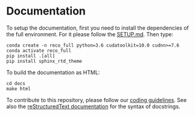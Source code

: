 # Documentation

To setup the documentation, first you need to install the dependencies of the full environment. For it please follow the [SETUP.md](../SETUP.md). Then type:

    conda create -n reco_full python=3.6 cudatoolkit=10.0 cudnn>=7.6
    conda activate reco_full
    pip install .[all]
    pip install sphinx_rtd_theme


To build the documentation as HTML:

    cd docs
    make html

To contribute to this repository, please follow our [coding guidelines](https://github.com/Microsoft/Recommenders/wiki/Coding-Guidelines). See also the [reStructuredText documentation](https://www.sphinx-doc.org/en/master/usage/restructuredtext/index.html) for the syntax of docstrings.
